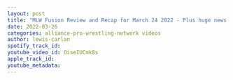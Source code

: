 ```yaml
---
layout: post
title: "MLW Fusion Review and Recap for March 24 2022 - Plus huge news concerning MLW Champ Alex Hammerstone"
date: 2022-03-26
categories: alliance-pro-wrestling-network videos
author: lewis-carlan
spotify_track_id: 
youtube_video_id: OiseIUCmk8s
apple_track_id: 
youtube_metadata: 
---
```

